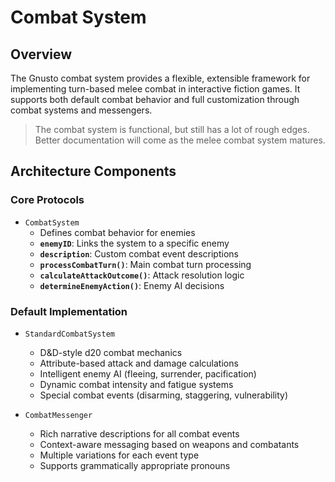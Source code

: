 # Combat System

## Overview

The Gnusto combat system provides a flexible, extensible framework for implementing turn-based melee combat in interactive fiction games. It supports both default combat behavior and full customization through combat systems and messengers.

> The combat system is functional, but still has a lot of rough edges. Better documentation will come as the melee combat system matures.

## Architecture Components

### Core Protocols

- ``CombatSystem``
    - Defines combat behavior for enemies
    - **`enemyID`**: Links the system to a specific enemy
    - **`description`**: Custom combat event descriptions
    - **`processCombatTurn()`**: Main combat turn processing
    - **`calculateAttackOutcome()`**: Attack resolution logic
    - **`determineEnemyAction()`**: Enemy AI decisions

### Default Implementation

- ``StandardCombatSystem``
    - D&D-style d20 combat mechanics
    - Attribute-based attack and damage calculations
    - Intelligent enemy AI (fleeing, surrender, pacification)
    - Dynamic combat intensity and fatigue systems
    - Special combat events (disarming, staggering, vulnerability)

- ``CombatMessenger``
    - Rich narrative descriptions for all combat events
    - Context-aware messaging based on weapons and combatants
    - Multiple variations for each event type
    - Supports grammatically appropriate pronouns
